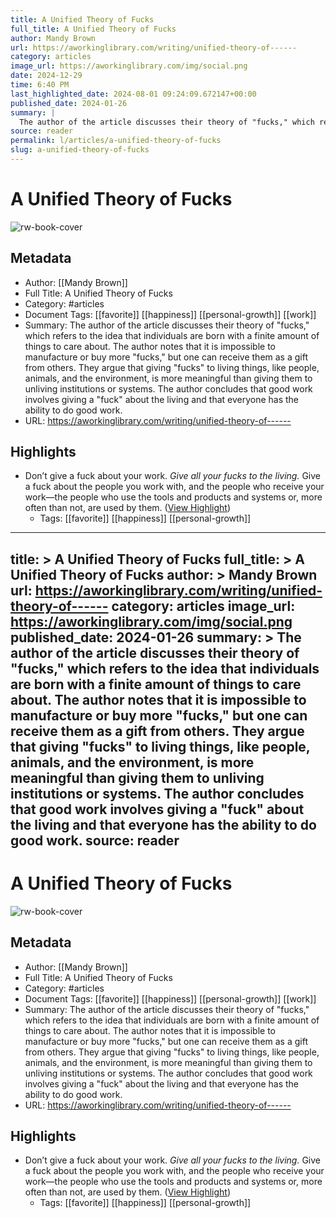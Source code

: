 ```yaml
---
title: A Unified Theory of Fucks
full_title: A Unified Theory of Fucks
author: Mandy Brown
url: https://aworkinglibrary.com/writing/unified-theory-of------
category: articles
image_url: https://aworkinglibrary.com/img/social.png
date: 2024-12-29
time: 6:40 PM
last_highlighted_date: 2024-08-01 09:24:09.672147+00:00
published_date: 2024-01-26
summary: |
  The author of the article discusses their theory of "fucks," which refers to the idea that individuals are born with a finite amount of things to care about. The author notes that it is impossible to manufacture or buy more "fucks," but one can receive them as a gift from others. They argue that giving "fucks" to living things, like people, animals, and the environment, is more meaningful than giving them to unliving institutions or systems. The author concludes that good work involves giving a "fuck" about the living and that everyone has the ability to do good work.
source: reader
permalink: l/articles/a-unified-theory-of-fucks
slug: a-unified-theory-of-fucks
---
```

# A Unified Theory of Fucks

![rw-book-cover](https://aworkinglibrary.com/img/social.png)

## Metadata
- Author: [[Mandy Brown]]
- Full Title: A Unified Theory of Fucks
- Category: #articles
- Document Tags: [[favorite]] [[happiness]] [[personal-growth]] [[work]] 
- Summary: The author of the article discusses their theory of "fucks," which refers to the idea that individuals are born with a finite amount of things to care about. The author notes that it is impossible to manufacture or buy more "fucks," but one can receive them as a gift from others. They argue that giving "fucks" to living things, like people, animals, and the environment, is more meaningful than giving them to unliving institutions or systems. The author concludes that good work involves giving a "fuck" about the living and that everyone has the ability to do good work.
- URL: https://aworkinglibrary.com/writing/unified-theory-of------

## Highlights
- Don’t give a fuck about your work. *Give all your fucks to the living.* Give a fuck about the people you work with, and the people who receive your work—the people who use the tools and products and systems or, more often than not, are used by them. ([View Highlight](https://read.readwise.io/read/01hnwz2n6fgh2gr2wdthxj6zfs))
    - Tags: [[favorite]] [[happiness]] [[personal-growth]] 


---
title: >
  A Unified Theory of Fucks
full_title: >
  A Unified Theory of Fucks
author: >
  Mandy Brown
url: https://aworkinglibrary.com/writing/unified-theory-of------
category: articles
image_url: https://aworkinglibrary.com/img/social.png
published_date: 2024-01-26
summary: >
  The author of the article discusses their theory of "fucks," which refers to the idea that individuals are born with a finite amount of things to care about. The author notes that it is impossible to manufacture or buy more "fucks," but one can receive them as a gift from others. They argue that giving "fucks" to living things, like people, animals, and the environment, is more meaningful than giving them to unliving institutions or systems. The author concludes that good work involves giving a "fuck" about the living and that everyone has the ability to do good work.
source: reader
---
# A Unified Theory of Fucks

![rw-book-cover](https://aworkinglibrary.com/img/social.png)

## Metadata
- Author: [[Mandy Brown]]
- Full Title: A Unified Theory of Fucks
- Category: #articles
- Document Tags: [[favorite]] [[happiness]] [[personal-growth]] [[work]] 
- Summary: The author of the article discusses their theory of "fucks," which refers to the idea that individuals are born with a finite amount of things to care about. The author notes that it is impossible to manufacture or buy more "fucks," but one can receive them as a gift from others. They argue that giving "fucks" to living things, like people, animals, and the environment, is more meaningful than giving them to unliving institutions or systems. The author concludes that good work involves giving a "fuck" about the living and that everyone has the ability to do good work.
- URL: https://aworkinglibrary.com/writing/unified-theory-of------

## Highlights
- Don’t give a fuck about your work. *Give all your fucks to the living.* Give a fuck about the people you work with, and the people who receive your work—the people who use the tools and products and systems or, more often than not, are used by them. ([View Highlight](https://read.readwise.io/read/01hnwz2n6fgh2gr2wdthxj6zfs))
    - Tags: [[favorite]] [[happiness]] [[personal-growth]] 


